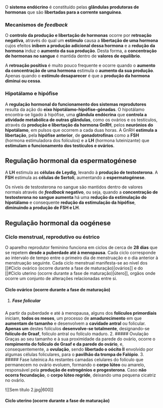 O **sistema endócrino** é constituído pelas **glândulas produtoras de hormonas** que são **libertadas para a corrente sanguínea**.
### Mecanismos de *feedback*
O **controlo da produção e libertação de hormonas** ocorre por **retroação negativa**, através do qual um **estímulo** causa a **libertação de uma hormona** cujos efeitos **inibem a produção adicional dessa hormona** e a **redução da hormona** induz o **aumento da sua produção**. Desta forma, a **concentração de hormonas no sangue** é mantida dentro de **valores de equilíbrio**.

A **retroação positiva** é muito pouco frequente e ocorre quando o **aumento da concentração de uma hormona** estimula o **aumento da sua produção**. Apenas quando o **estímulo desaparecer** é que a **produção da hormona diminui ou cessa**.
### Hipotálamo e hipófise
A **regulação hormonal do funcionamento dos sistemas reprodutores** resulta da ação do **eixo hipotálamo-hipófise-gónadas**. O hipotálamo encontra-se ligado à hipófise, uma **glândula endócrina** que **controla a atividade metabólica de outras glândulas**, como os ovários e os testículos, através da **produção e libertação da hormona GnRH**, pelos **neurónios do hipotálamo**, em pulsos que ocorrem a cada duas horas.
A GnRH **estimula a libertação**, pela **hipófise anterior**, de **gonadotrofinas** como a **FSH** (hormona estimuladora dos folículos) e a **LH** (hormona luteinizante) que **estimulam o funcionamento dos testículos e ovários**.
## Regulação hormonal da espermatogénese
A **LH** estimula as **células de Leydig**, levando à **produção de testosterona**.
A **FSH** estimula as **células de Sertoli**, aumentando a **espermatogénese**.

Os níveis de testosterona no sangue são mantidos dentro de valores normais através de ***feedback* negativo**, ou seja, quando a **concentração de testosterona no sangue aumenta** há uma **redução da estimulação do hipotálamo** e consequente **redução da estimulação da hipófise**, **diminuindo a produção de FSH e LH**.

## Regulação hormonal da oogénese
### Ciclo menstrual, reprodutivo ou éstrico
O aparelho reprodutor feminino funciona em ciclos de cerca de **28 dias** que se repetem **desde a puberdade até à menopausa**. Cada ciclo corresponde ao intervalo de tempo entre o primeiro dia de menstruação e o dia anterior à menstruação seguinte.
Cada ciclo menstrual manifesta-se ao nível dos [[#Ciclo ovárico (ocorre durante a fase de maturação)|ovários]] e do [[#Ciclo uterino (ocorre durante a fase de maturação)|útero]], orgãos onde ocorre um conjunto de alterações relacionadas entre si.
#### Ciclo ovárico (ocorre durante a fase de maturação)
1. ##### Fase folicular
A partir da puberdade e até à menopausa, alguns dos **folículos primordiais** iniciam, **todos os meses**, um processo de **amadurecimento** em que **aumentam de tamanho** e desenvolvem a **cavidade antral** ou folicular. **Apenas um** destes folículos **desenvolve-se totalmente**, designando-se **folículo de Graaf**, folículo antral ou folículo maduro.
2. ##### Ovulação
Graças ao seu tamanho e à sua proximidade da parede do ovário, ocorre o **rompimento do folículo de Graaf e da parede do ovário**, e, consequentemente, a **ovulação**, sendo **libertado o oócito II** envolvido por algumas células foliculares, para o **pavilhão da trompa de Falópio**.
3. ##### Fase luteínica
As restantes camadas celulares do folículo que permanecem no ovário evoluem, formando o **corpo lúteo** ou amarelo, responsável pela **produção de estrogénios e progesterona**.
Caso **não ocorra fecundação**, o **corpo lúteo regride**, deixando uma pequena cicatriz no ovário.

![[Sem título 2.jpg|600]]

#### Ciclo uterino (ocorre durante a fase de maturação)
